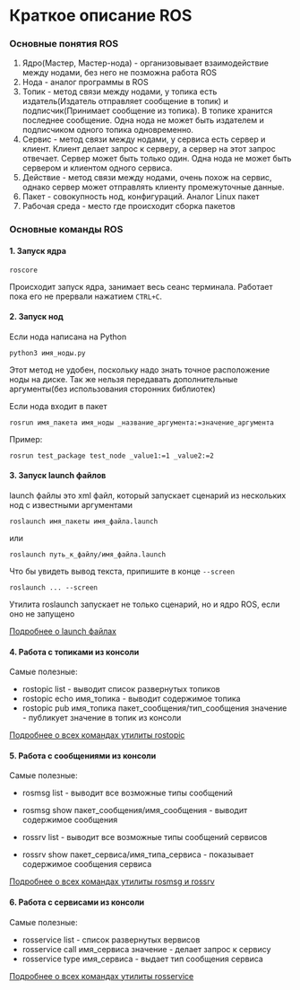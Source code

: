 # Краткое описание ROS
### Основные понятия ROS
1. Ядро(Мастер, Мастер-нода) - организовывает взаимодействие между нодами, без него не позможна работа ROS 
2. Нода - аналог программы в ROS
3. Топик - метод связи между нодами, у топика есть издатель(Издатель отправляет сообщение в топик) и подписчик(Принимает сообщение из топика). В топике хранится последнее сообщение. Одна нода не может быть издателем и подписчиком одного топика одновременно. 
4. Сервис - метод связи между нодами, у сервиса есть сервер и клиент. Клиент делает запрос к серверу, а сервер на этот запрос отвечает. Сервер может быть только один. Одна нода не может быть сервером и клиентом одного сервиса.
5. Действие - метод связи между нодами, очень похож на сервис, однако сервер может отправлять клиенту промежуточные данные.
6. Пакет - совокупность нод, конфигураций. Аналог Linux пакет
7. Рабочая среда - место где происходит сборка пакетов

### Основные команды ROS
#### 1. Запуск ядра
```
roscore
```
Происходит запуск ядра, занимает весь сеанс терминала. Работает пока его не прервали нажатием ```СTRL+C```.
#### 2. Запуск нод
Если нода написана на Python
```
python3 имя_ноды.py
```

Этот метод не удобен, поскольку надо знать точное расположение ноды на диске. Так же нельзя передавать дополнительные аргументы(без использования сторонних библиотек)

Если нода входит в пакет
```
rosrun имя_пакета имя_ноды _название_аргумента:=значение_аргумента
```

Пример: 
```
rosrun test_package test_node _value1:=1 _value2:=2
```

#### 3. Запуск launch файлов
launch файлы это xml файл, который запускает сценарий из нескольких нод с известными аргументами

```
roslaunch имя_пакеты имя_файла.launch
```
или 
```
roslaunch путь_к_файлу/имя_файла.launch
```

Что бы увидеть вывод текста, припишите в конце ```--screen```
```
roslaunch ... --screen
```

Утилита roslaunch запускает не только сценарий, но и ядро ROS, если оно не запущено

[Подробнее о launch файлах](http://wiki.ros.org/roslaunch/XML)

#### 4. Работа с топиками из консоли

Самые полезные:
* rostopic list - выводит список развернутых топиков
* rostopic echo имя_топика - выводит содержимое топика
* rostopic pub имя_топика пакет_сообщения/тип_сообщения значение - публикует значение в топик из консоли

[Подробнее о всех командах утилиты rostopic](http://wiki.ros.org/rostopic)

#### 5. Работа с сообщениями из консоли
Самые полезные:
* rosmsg list - выводит все возможные типы сообщений
* rosmsg show пакет_сообщения/имя_сообщения - выводит содержимое сообщения

* rossrv list - выводит все возможные типы сообщений сервисов
* rossrv show пакет_сервиса/имя_типа_сервиса - показывает содержимое сообщения сервиса 

[Подробнее о всех командах утилиты rosmsg и rossrv](http://wiki.ros.org/rosmsg)

#### 6. Работа с сервисами из консоли

Самые полезные:
* rosservice list - список развернутых вервисов
* rosservice call имя_сервиса значение - делает запрос к сервису
* rosservice type имя_сервиса - выдает тип сообщения сервиса

[Подробнее о всех командах утилиты rosservice](http://wiki.ros.org/rosservice)

